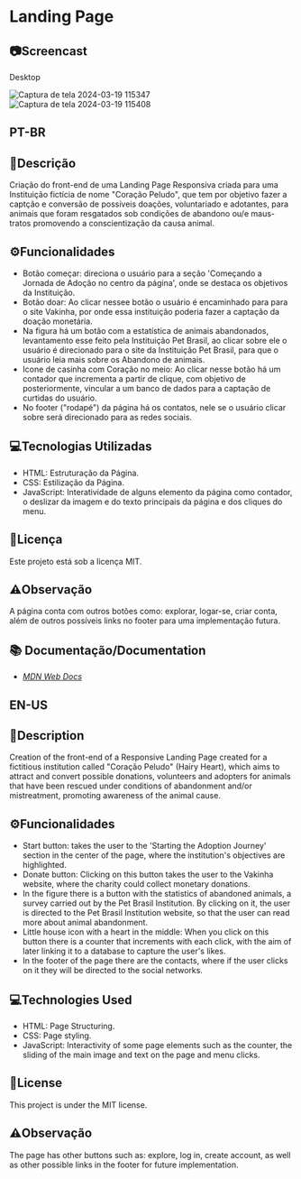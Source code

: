 
# Landing Page
## 📷Screencast

Desktop

![Captura de tela 2024-03-19 115347](https://github.com/CarolFerr/Projetos_Front-End/assets/114115953/441e871a-7c9d-4f4d-bb3e-bb728097b997)
![Captura de tela 2024-03-19 115408](https://github.com/CarolFerr/Projetos_Front-End/assets/114115953/3848dc3c-b246-473f-9e75-a89e81559c3d)


## PT-BR

## 📝Descrição
Criação do front-end de uma Landing Page Responsiva criada para uma Instituição fictícia de nome "Coração Peludo", que tem por objetivo fazer a captção e conversão de possíveis doações, voluntariado e adotantes, para animais que foram resgatados sob condições de abandono ou/e maus-tratos promovendo a conscientização da causa animal.

## ⚙️Funcionalidades
- Botão começar: direciona o usuário para a seção 'Começando a Jornada de Adoção no centro da página', onde se destaca os objetivos da Instituição.
- Botão doar: Ao clicar nessee botão o usuário é encaminhado para para o site Vakinha, por onde essa instituição poderia fazer a captação da doação monetária.
- Na figura há um botão com a estatística de animais abandonados, levantamento esse feito pela Instituição Pet Brasil, ao clicar sobre ele o usuário é direcionado para o site da Instituição Pet Brasil, para que o usuário leia mais sobre os Abandono de animais.
- Icone de casinha com Coração no meio: Ao clicar nesse botão há um contador que incrementa a partir de clique, com objetivo de posteriormente, vincular a um banco de dados para a captação de curtidas do usuário.
- No footer ("rodapé") da página há os contatos, nele se o usuário clicar sobre será direcionado para as redes sociais.

## 💻Tecnologias Utilizadas
- HTML: Estruturação da Página.
- CSS: Estilização da Página.
- JavaScript: Interatividade de alguns elemento da página como contador, o deslizar da imagem e do texto principais da página e dos cliques do menu.

## 📜Licença
Este projeto está sob a licença MIT.

## ⚠️Observação
A página conta com outros botões como: explorar, logar-se, criar conta, além de outros possíveis links no footer para uma implementação futura. 

## 📚 Documentação/Documentation
- [*MDN Web Docs*](https://developer.mozilla.org/en-US/)

## EN-US
## 📝Description
Creation of the front-end of a Responsive Landing Page created for a fictitious institution called "Coração Peludo" (Hairy Heart), which aims to attract and convert possible donations, volunteers and adopters for animals that have been rescued under conditions of abandonment and/or mistreatment, promoting awareness of the animal cause.

## ⚙️Funcionalidades
- Start button: takes the user to the 'Starting the Adoption Journey' section in the center of the page, where the institution's objectives are highlighted.
- Donate button: Clicking on this button takes the user to the Vakinha website, where the charity could collect monetary donations.
- In the figure there is a button with the statistics of abandoned animals, a survey carried out by the Pet Brasil Institution. By clicking on it, the user is directed to the Pet Brasil Institution website, so that the user can read more about animal abandonment.
- Little house icon with a heart in the middle: When you click on this button there is a counter that increments with each click, with the aim of later linking it to a database to capture the user's likes.
- In the footer of the page there are the contacts, where if the user clicks on it they will be directed to the social networks.

## 💻Technologies Used
- HTML: Page Structuring.
- CSS: Page styling.
- JavaScript: Interactivity of some page elements such as the counter, the sliding of the main image and text on the page and menu clicks.

## 📜License
This project is under the MIT license.

## ⚠️Observação
The page has other buttons such as: explore, log in, create account, as well as other possible links in the footer for future implementation.






